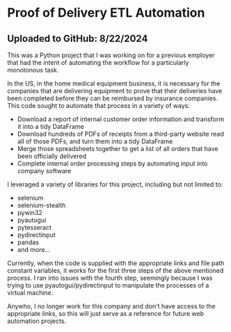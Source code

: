 # Proof of Delivery ETL Automation
## Uploaded to GitHub: 8/22/2024

This was a Python project that I was working on for a previous employer that had the intent of automating the workflow for a particularly monotonous task. 

In the US, in the home medical equipment business, it is necessary for the companies that are delivering equipment to prove that their deliveries have 
been completed before they can be reimbursed by insurance companies. This code sought to automate that process in a variety of ways:

- Download a report of internal customer order information and transform it into a tidy DataFrame 
- Download hundreds of PDFs of receipts from a third-party website read all of those PDFs, and turn them into a tidy DataFrame
- Merge those spreadsheets together to get a list of all orders that have been officially delivered
- Complete internal order processing steps by automating input into company software

I leveraged a variety of libraries for this project, including but not limited to:

- selenium
- selenium-stealth
- pywin32
- pyautogui
- pytesseract
- pydirectinput
- pandas
- and more...

Currently, when the code is supplied with the appropriate links and file path constant variables, it works for the first three steps of the above mentioned
process. I ran into issues with the fourth step, seemingly because I was trying to use pyautogui/pydirectinput to manipulate the processes of a virtual machine.

Anywho, I no longer work for this company and don't have access to the appropriate links, so this will just serve as a reference for future web automation projects. 
